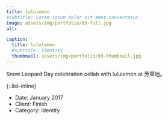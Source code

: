 ```yaml
---
title: lululemon
#subtitle: Lorem ipsum dolor sit amet consectetur.
image: assets/img/portfolio/03-full.jpg
alt: 

caption:
  title: lululemon
  #subtitle: Identity
  thumbnail: assets/img/portfolio/03-thumbnail.jpg
---
```

Snow Leopard Day celebration collab with lululemon at 芳草地。

{:.list-inline}
- Date: January 2017
- Client: Finish
- Category: Identity

